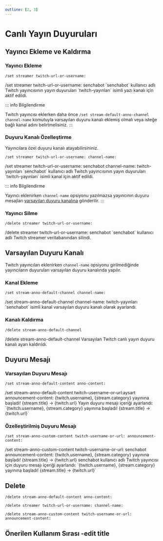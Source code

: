```yaml
---
outline: [2, 3]
---
```


# Canlı Yayın Duyuruları <Badge type="warning" text="NEW"/>

## Yayıncı Ekleme ve Kaldırma

### Yayıncı Ekleme

```
/set streamer twitch-url-or-username:
```

<!-- EXAMPLE - /set streamer twitch-url-or-username: -->
<DiscordMessages>
<!-- NEW COMPONENT (user message) => change user message -->
    <DiscordMessage profile="user">
        <DiscordMarkdown>
            /set streamer twitch-url-or-username: senchabot
        </DiscordMarkdown>
    </DiscordMessage>
    <DiscordMessage profile="bot" role-color="#1fab89">
        <template #interactions>
            <DiscordInteraction :ephemeral="true"  profile="user" :command="true">set streamer
            </DiscordInteraction>
        </template>
        <DiscordMarkdown>
        `senchabot` kullanıcı adlı Twitch yayıncısının yayın duyuruları `twitch-yayınları` isimli yazı kanalı için aktif edildi.
        </DiscordMarkdown>
    </DiscordMessage>
</DiscordMessages>

::: info Bilgilendirme

Twitch yayıncısı eklerken daha önce `/set stream-default-anno-channel channel-name` komutuyla varsayılan duyuru kanalı eklemiş olmalı veya isteğe bağlı kanal adını belirtmelisiniz.
:::

### Duyuru Kanalı Özelleştirme

Yayıncılara özel duyuru kanalı atayabilirsininiz.

```
/set streamer twitch-url-or-username: channel-name:

```

<!-- EXAMPLE - /set streamer twitch-url-or-username: channel-name:-->
<DiscordMessages>
<!-- NEW COMPONENT (user message) => change user message -->
    <DiscordMessage profile="user">
        <DiscordMarkdown>
            /set streamer twitch-url-or-username: senchabot channel-name: twitch-yayınları
        </DiscordMarkdown>
    </DiscordMessage>
    <DiscordMessage profile="bot" role-color="#1fab89">
        <template #interactions>
            <DiscordInteraction :ephemeral="true"  profile="user" :command="true">set streamer
            </DiscordInteraction>
        </template>
        <DiscordMarkdown>
        `senchabot` kullanıcı adlı Twitch yayıncısının yayın duyuruları `twitch-yayınları` isimli kanal için aktif edildi.
        </DiscordMarkdown>
    </DiscordMessage>
</DiscordMessages>

::: info Bilgilendirme

Yayıncı eklenirken `channel-name` opsiyonu yazılmazsa yayıncının duyuru mesajları [varsayılan duyuru kanalına](#varsayılan-duyuru-kanalı) gönderilir.
:::

### Yayıncı Silme

```
/delete streamer twitch-url-or-username:
```

<!-- EXAMPLE - /delete streamer twitch-url-or-username: -->
<DiscordMessages>
<!-- NEW COMPONENT (user message) => change user message -->
    <DiscordMessage profile="user">
        <DiscordMarkdown>
            /delete streamer twitch-url-or-username: senchabot
        </DiscordMarkdown>
    </DiscordMessage>
    <DiscordMessage profile="bot" role-color="#1fab89">
        <template #interactions>
            <DiscordInteraction :ephemeral="true"  profile="user" :command="true">delete streamer
            </DiscordInteraction>
        </template>
        <DiscordMarkdown>
            `senchabot` kullanıcı adlı Twitch streamer veritabanından silindi.
        </DiscordMarkdown>
    </DiscordMessage>
</DiscordMessages>

## Varsayılan Duyuru Kanalı

Twitch yayıncıları eklenirken `channel-name` opsiyonu girilmediğinde yayıncıların duyuruları varsayılan duyuru kanalında yapılır.

### Kanal Ekleme

```
/set stream-anno-default-channel channel-name:
```

<!-- EXAMPLE - /set stream-anno-default-channel channel-name: -->
<DiscordMessages>
<!-- NEW COMPONENT (user message) => change user message -->
    <DiscordMessage profile="user">
        <DiscordMarkdown>
            /set stream-anno-default-channel channel-name: twitch-yayınları
        </DiscordMarkdown>
    </DiscordMessage>
    <DiscordMessage profile="bot" role-color="#1fab89">
        <template #interactions>
            <DiscordInteraction :ephemeral="true"  profile="user" :command="true">set stream-anno-default-channel
            </DiscordInteraction>
        </template>
        <DiscordMarkdown>
            `senchabot` isimli kanal varsayılan duyuru kanalı olarak ayarlandı.
        </DiscordMarkdown>
    </DiscordMessage>
</DiscordMessages>

### Kanalı Kaldırma

```
/delete stream-anno-default-channel
```

<!-- EXAMPLE - /delete stream-anno-default-channel -->
<DiscordMessages>
<!-- NEW COMPONENT (user message) => change user message -->
    <DiscordMessage profile="user">
        <DiscordMarkdown>
            /delete stream-anno-default-channel
        </DiscordMarkdown>
    </DiscordMessage>
    <DiscordMessage profile="bot" role-color="#1fab89">
        <template #interactions>
            <DiscordInteraction :ephemeral="true"  profile="user" :command="true">delete stream-anno-default-channel
            </DiscordInteraction>
        </template>
        <DiscordMarkdown>
            Varsayılan Twitch canlı yayın duyuru kanalı ayarı kaldırıldı.
        </DiscordMarkdown>
    </DiscordMessage>
</DiscordMessages>

## Duyuru Mesajı

### Varsayılan Duyuru Mesajı

```
/set stream-anno-default-content anno-content:
```

<!-- EXAMPLE - /set stream-anno-default-content anno-content: -->
<DiscordMessages>
<!-- NEW COMPONENT (user message) => change user message -->
    <DiscordMessage profile="user">
        <DiscordMarkdown>
            /set stream-anno-default-content twitch-username-or-url:aysart announcement-content: {twitch.username}, {stream.category} yayınına başladı! {stream.title} → {twitch.url}
        </DiscordMarkdown>
    </DiscordMessage>
    <DiscordMessage profile="bot" role-color="#1fab89">
        <template #interactions>
            <DiscordInteraction :ephemeral="true"  profile="user" :command="true">set stream-anno-default-content
            </DiscordInteraction>
        </template>
        <DiscordMarkdown>
            Yayın duyuru mesajı içeriği ayarlandı: `{twitch.username}, {stream.category} yayınına başladı! {stream.title} -> {twitch.url}`
        </DiscordMarkdown>
    </DiscordMessage>
</DiscordMessages>

### Özelleştirilmiş Duyuru Mesajı

```
/set stream-anno-custom-content twitch-username-or-url: announcement-content:
```

<!-- EXAMPLE - /set stream-anno-custom-content twitch-username-or-url: announcement-content: -->
<DiscordMessages>
<!-- NEW COMPONENT (user message) => change user message -->
    <DiscordMessage profile="user">
        <DiscordMarkdown>
            /set stream-anno-custom-content twitch-username-or-url: senchabot announcement-content: {twitch.username}, {stream.category} yayınına başladı! {stream.title} → {twitch.url}
        </DiscordMarkdown>
    </DiscordMessage>
    <DiscordMessage profile="bot" role-color="#1fab89">
        <template #interactions>
            <DiscordInteraction :ephemeral="true"  profile="user" :command="true">set stream-anno-custom-content
            </DiscordInteraction>
        </template>
        <DiscordMarkdown>
            senchabot kullanıcı adlı Twitch yayıncısı için duyuru mesajı içeriği ayarlandı: `{twitch.username}, {stream.category} yayınına başladı! {stream.title} → {twitch.url}`
        </DiscordMarkdown>
    </DiscordMessage>
</DiscordMessages>

## Delete

```
/delete stream-anno-default-content anno-content:
```

```
/delete streamer twitch-url-or-username: channel-name:
```

```
/delete stream-anno-custom-content twitch-username-or-url: announcement-content:
```

## Önerilen Kullanım Sırası -edit title
